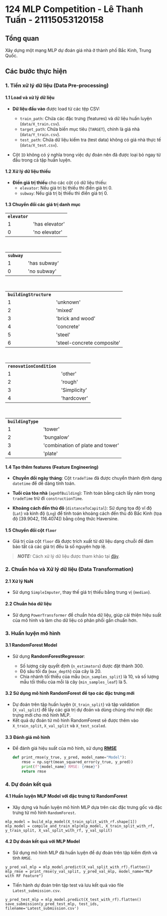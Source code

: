 # 124 MLP Competition - Lê Thanh Tuấn - 21115053120158

## Tổng quan

Xây dựng một mạng MLP dự đoán giá nhà ở thành phố Bắc Kinh, Trung Quốc.

## Các bước thực hiện

### 1. Tiền xử lý dữ liệu (Data Pre-processing)

#### 1.1 Load và xử lý dữ liệu

- **Dữ liệu đầu vào** được load từ các tệp CSV:

  - `train_path`: Chứa các đặc trưng (features) và dữ liệu huấn luyện (`data/X_train.csv`).
  - `target_path`: Chứa biến mục tiêu (`TARGET`), chính là giá nhà (`data/Y_train.csv`).
  - `test_path`: Chứa dữ liệu kiểm tra (test data) không có giá nhà thực tế (`data/X_test.csv`).

- Cột `ID` không có ý nghĩa trong việc dự đoán nên đã được loại bỏ ngay từ đầu trong cả tập huấn luyện.

#### 1.2 Xử lý dữ liệu thiếu

- **Điền giá trị thiếu** cho các cột có dữ liệu thiếu:
  - `elevator`: Nếu giá trị bị thiếu thì điền giá trị 0.
  - `subway`: Nếu giá trị bị thiếu thì điền giá trị 0.

#### 1.3 Chuyển đổi các giá trị danh mục

<table>
<tr>
    <td><b><code>elevator</code></b></td>    
</tr>    
<tr>    
    <td>1</td> <td>'has elevator'</td>
</tr>
<tr>     
    <td>0</td> <td>'no elevator'</td>    
</tr>
</table>

<br>

<table>
<tr>
    <td><b><code>subway</code></b></td>    
</tr>        
<tr>    
<td>1</td> <td>'has subway'</td>
</tr>
<tr>     
<td>0</td> <td>'no subway'</td>    
</tr>        
</table>   
<br>        
<table>
<tr>
<td><b><code>buildingStructure</code></b></td>    
</tr>     
<tr>    
<td>1</td> <td>'unknown'</td>
</tr>
<tr>     
<td>2</td> <td>'mixed'</td>    
</tr>
            
<tr>     
<td>3</td> <td>'brick and wood' </td>    
</tr>
            
<tr>     
<td>4</td> <td>'concrete'</td>    
</tr>
            
<tr>     
<td>5</td> <td>'steel'</td>    
</tr>
            
<tr>     
<td>6</td> <td>'steel-concrete composite'</td>    
</tr>            
</table> 
<br>
        
<table>
<tr>
<td><b><code>renovationCondition</code></b></td>    
</tr>      
<tr>    
<td>1</td> <td>'other'</td>
</tr>
<tr>     
<td>2</td> <td>'rough'</td>    
</tr>
            
<tr>     
<td>3</td> <td>'Simplicity' </td>    
</tr>
            
<tr>     
<td>4</td> <td>'hardcover'</td>    
</tr>
                 
</table>

<br>
<table>
<tr>
<td><b><code>buildingType</code></b></td>    
</tr>      
<tr>    
<td>1</td> <td>'tower'</td>
</tr>
<tr>     
<td>2</td> <td>'bungalow'</td>    
</tr>
            
<tr>     
<td>3</td> <td>'combination of plate and tower' </td>    
</tr>
            
<tr>     
<td>4</td> <td>'plate'</td>    
</tr>
                 
</table>

#### 1.4 Tạo thêm features (Feature Engineering)

- **Chuyển đổi ngày tháng**: Cột `tradeTime` đã được chuyển thành định dạng `datetime` để dễ dàng tính toán.

- **Tuổi của tòa nhà** (`ageOfBuilding`): Tính toán bằng cách lấy năm trong `tradeTime` trừ đi `constructionTime`.

- **Khoảng cách đến thủ đô** (`distanceToCapital`): Sử dụng tọa độ vĩ độ (`Lat`) và kinh độ (`Lng`) để tính toán khoảng cách đến thủ đô Bắc Kinh (tọa độ [39.9042, 116.4074]) bằng công thức Haversine.

#### 1.5 Chuyển đổi cột `floor`

- Giá trị của cột `floor` đã được trích xuất từ dữ liệu dạng chuỗi để đảm bảo tất cả các giá trị đều là số nguyên hợp lệ.

> **_NOTE:_**
> Cách xử lý dữ liệu được tham khảo tại [đây](https://github.com/eiliaJafari/House-prices-in-Beijing/blob/main/House%20prices%20in%20Beijing.ipynb).

### 2. Chuẩn hóa và Xử lý dữ liệu (Data Transformation)

#### 2.1 Xử lý NaN

- Sử dụng `SimpleImputer`, thay thế giá trị thiếu bằng trung vị (`median`).

#### 2.2 Chuẩn hóa dữ liệu

- Sử dụng `PowerTransformer` để chuẩn hóa dữ liệu, giúp cải thiện hiệu suất của mô hình và làm cho dữ liệu có phân phối gần chuẩn hơn.

### 3. Huấn luyện mô hình

#### 3.1 RandomForest Model

- Sử dụng **RandomForestRegressor**:

  - Số lượng cây quyết định (`n_estimators`) được đặt thành 300.
  - Độ sâu tối đa (`max_depth`) của cây là 20.
  - Chia nhánh tối thiểu của mẫu (`min_samples_split`) là 10, và số lượng mẫu tối thiểu của mỗi lá cây (`min_samples_leaf`) là 5.

#### 3.2 Sử dụng mô hình RandomForest để tạo các đặc trưng mới

- Dự đoán trên tập huấn luyện (`X_train_split`) và tập validation (`X_val_split`) để lấy các giá trị dự đoán và dùng chúng như một đặc trưng mới cho mô hình MLP.
- Kết quả dự đoán từ mô hình RandomForest sẽ được thêm vào `X_train_split`, `X_val_split` và `X_test_scaled`.

#### 3.3 Đánh giá mô hình

- Để đánh giá hiệu suất của mô hình, sử dụng [**RMSE**](https://statisticsbyjim.com/regression/root-mean-square-error-rmse/)
  ```python
  def print_rmse(y_true, y_pred, model_name="Model"):
      rmse = np.sqrt(mean_squared_error(y_true, y_pred))
      print(f"{model_name} RMSE: {rmse}")
      return rmse
  ```

### 4. Dự đoán kết quả

#### 4.1 Huấn luyện MLP Model với đặc trưng từ RandomForest

- Xây dựng và huấn luyện mô hình MLP dựa trên các đặc trưng gốc và đặc trưng từ mô hình `RandomForest`.

```
mlp_model = build_mlp_model(X_train_split_with_rf.shape[1])
mlp_model = compile_and_train_mlp(mlp_model, X_train_split_with_rf, y_train_split, X_val_split_with_rf, y_val_split)
```

#### 4.2 Dự đoán kết quả với MLP Model

- Sử dụng mô hình MLP đã huấn luyện để dự đoán trên tập kiểm định và tính `RMSE`.

```
y_pred_val_mlp = mlp_model.predict(X_val_split_with_rf).flatten()
mlp_rmse = print_rmse(y_val_split, y_pred_val_mlp, model_name="MLP with RF Feature")
```

- Tiến hành dự đoán trên tập test và lưu kết quả vào file `Latest_submission.csv`.

```
y_pred_test_mlp = mlp_model.predict(X_test_with_rf).flatten()
save_submission(y_pred_test_mlp, test_ids, filename='Latest_submission.csv')
```

